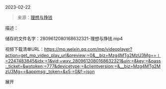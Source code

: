 2023-02-22

> 来源：[理想与挣钱](http://mp.weixin.qq.com/s?__biz=Mzg4MTg2MzU3Mg==&mid=2247483845&idx=1&sn=df8bcf16a4a68a22d18315e31de8ad3b&chksm=cf5e3f3ef829b6281b0c6a5948748ffd9e50c24193944c99c7d0826ccf8026d6ba565c134bfc&scene=27#wechat_redirect)
> 

描述：

储存的文件名字：2809612080168632321-理想与挣钱.mp4

视频下载清单URL：https://mp.weixin.qq.com/mp/videoplayer?action=get_mp_video_play_url&preview;=0&__biz=Mzg4MTg2MzU3Mg==∣=2247483845&idx;=1&vid;=wxv_2809612080168632321&uin;=&key;=&pass;_ticket=&wxtoken;=777&devicetype;=&clientversion;=&__biz=Mzg4MTg2MzU3Mg==&appmsg;_token=&x5;=0&f;=json

展开

